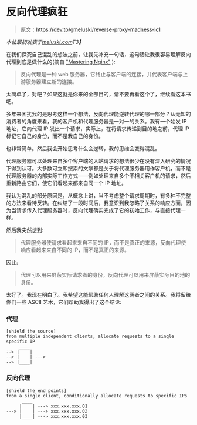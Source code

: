 # 反向代理疯狂

> 原文：<https://dev.to/gmeluski/reverse-proxy-madness-lc1>

*本帖最初发表于[meluski.com](https://meluski.com/)T3】*

在我们探究自己混乱的想法之前，让我先补充一句话，这句话让我很容易理解反向代理到底是做什么的(摘自 ["Mastering Nginx"](https://www.goodreads.com/book/show/15957451-mastering-nginx) ):

> 反向代理是一种 web 服务器，它终止与客户端的连接，并代表客户端与上游服务器建立新的连接。

太简单了，对吧？如果这就是你来的全部目的，请不要再看这个了，继续看这本书吧。

多年来困扰我的是思考这样一个想法，反向代理能逆转代理的哪一部分？从无知的消费者的角度来看，我的客户机和代理服务器是一对一的关系。我有一个始发 IP 地址，它向代理 IP 发出一个请求，实际上，在将请求传递到目的地之前，代理 IP 标记它自己的身份，而不是我自己的身份。

也非常简单。然后我会开始思考什么会逆转，我的思维会变得混乱。

代理服务器可以处理来自多个客户端的入站请求的想法很少在没有深入研究的情况下得到认可。大多数可立即搜索的文献都是关于将代理服务器用作客户机，而不是代理服务器的内部实际工作方式——例如处理来自多个不相关客户机的请求，然后重新路由它们，使它们看起来都来自同一个 IP 地址。

我认为混乱的部分原因是，从概念上讲，当不考虑整个请求周期时，有多种不完整的方法来看待反转。在纠结了一段时间后，我意识到我忽略了关系的响应方面，因为当请求传入代理服务器时，反向代理确实完成了它的初始工作，与直接代理一样。

然后我突然想到:

> 代理服务器使请求看起来来自不同的 IP，而不是真正的来源，反向代理使响应看起来来自不同的 IP，而不是真正的来源。

因此:

> 代理可以用来屏蔽实际请求者的身份，反向代理可以用来屏蔽实际目的地的身份。

太好了。我现在明白了。我希望这能帮助任何人理解这两者之间的关系。我将留给你们一些 ASCII 艺术，它们帮助我得出了这个结论:

### 代理

```
[shield the source]
from multiple independent clients, allocate requests to a single specific IP
     ____
--> |    |
--> |    | --->
--> |____| 
```

### 反向代理

```
[shield the end points]
from a single client, conditionally allocate requests to specific IPs
      ____
     |    | ---> xxx.xxx.xxx.01
---> |    | ---> xxx.xxx.xxx.02
     |____| ---> xxx.xxx.xxx.03 
```